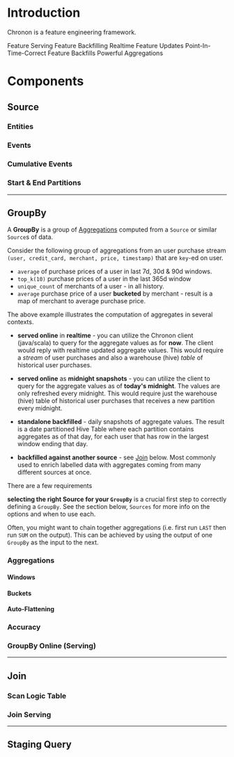 # Introduction

Chronon is a feature engineering framework.

Feature Serving
Feature Backfilling
Realtime Feature Updates
Point-In-Time-Correct Feature Backfills
Powerful Aggregations

# Components

## Source

### Entities

### Events

### Cumulative Events

### Start & End Partitions

---

## GroupBy
A **GroupBy** is a group of [Aggregations](Aggregations.md) computed from a `Source` or similar `Source`s of data.

Consider the following group of aggregations from an user purchase stream `(user, credit_card, merchant, price, timestamp)` that are `key`-ed on user.

- `average` of purchase prices of a user in last 7d, 30d & 90d windows.
- `top_k(10)` purchase prices of a user in the last 365d window
- `unique_count` of merchants of a user - in all history.
- `average` purchase price of a user **bucketed** by merchant - result is a map of merchant to average purchase price.

The above example illustrates the computation of aggregates in several contexts.

- **served online** in **realtime** - you can utilize the Chronon client (java/scala) to query for the aggregate values as for **now**. The client would reply with realtime updated aggregate values. This would require a *stream* of user purchases and also a warehouse (hive) *table* of historical user purchases.

- **served online** as **midnight snapshots** - you can utilize the client to query for the aggregate values as of **today's midnight**. The values are only refreshed every midnight. This would require just the warehouse (hive) table of historical user purchases that receives a new partition every midnight.

- **standalone backfilled** - daily snapshots of aggregate values. The result is a date partitioned Hive Table where each partition contains aggregates as of that day, for each user that has row in the largest window ending that day.

- **backfilled against another source** - see [Join](#join) below. Most commonly used to enrich labelled data with aggregates coming from many different sources at once. 

There are a few requirements

**selecting the right Source for your `GroupBy`** is a crucial first step to correctly defining a `GroupBy`. See the section below, `Sources` for more info on the options and when to use each.

Often, you might want to chain together aggregations (i.e. first run `LAST` then run `SUM` on the output). This can be achieved by using the output of one `GroupBy` as the input to the next.

### Aggregations

#### Windows

#### Buckets

#### Auto-Flattening

### Accuracy

### GroupBy Online (Serving)

---

## Join

### Scan Logic Table

### Join Serving

---

## Staging Query